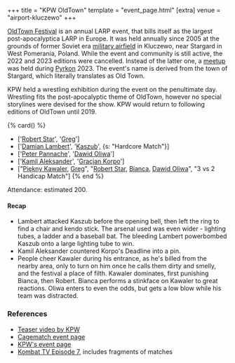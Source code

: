 +++
title = "KPW OldTown"
template = "event_page.html"
[extra]
venue = "airport-kluczewo"
+++

[OldTown Festival][oldtown] is an annual LARP event, that bills itself as the largest post-apocalyptica LARP in Europe. It was held annually since 2005 at the grounds of former Soviet era [military airfield][airfield-wiki] in Kluczewo, near Stargard in West Pomerania, Poland. While the event and community is still active, the 2022 and 2023 editions were cancelled. Instead of the latter one, a [meetup][oldtown-meetup] was held during [Pyrkon][pyrkon] 2023.
The event's name is derived from the town of Stargard, which literally translates as Old Town.

KPW held a wrestling exhibition during the event on the penultimate day. Wrestling fits the post-apocalyptic theme of OldTown, however no special storylines were devised for the show. KPW would return to following editions of OldTown until 2019.

{% card() %}
- ['[Robert Star](@/w/robert-star.md)', '[Greg](@/w/greg.md)']
- ['[Damian Lambert](@/w/damien-rothschild.md)', '[Kaszub](@/w/kaszub.md)', {s: "Hardcore
      Match"}]
- ['[Peter Pannache](@/w/peter-pannache.md)', '[Dawid Oliwa](@/w/dawid-oliwa.md)']
- ['[Kamil Aleksander](@/w/kamil-aleksander.md)', '[Gracjan Korpo](@/w/gracjan-korpo.md)']
- ["[Piękny Kawaler](@/w/piekny-kawaler.md), [Greg](@/w/greg.md)", "[Robert Star](@/w/robert-star.md),
    [Bianca](@/w/bianca.md), [Dawid Oliwa](@/w/dawid-oliwa.md)", "3 vs 2 Handicap
    Match"]
{% end %}

Attendance: estimated 200.

#### Recap

- Lambert attacked Kaszub before the opening bell, then left the ring to find a chair and kendo stick. The arsenal used was even wider - lighting tubes, a ladder and a baseball bat. The bleeding Lambert powerbombed Kaszub onto a large lighting tube to win.
- Kamil Aleksander countered Korpo's Deadline into a pin.
- People cheer Kawaler during his entrance, as he's billed from the nearby area, only to
  turn on him once he calls them dirty and smelly, and the festival a place of filth. Kawaler dominates, first punishing Bianca, then Robert. Bianca performs a stinkface on Kawaler to great reactions. Oliwa enters to even the odds, but gets a low blow while his team was distracted.

### References

* [Teaser video by KPW](https://www.youtube.com/watch?v=JS6Q792lg7M)
* [Cagematch event page](https://www.cagematch.net/?id=1&nr=77904)
* [KPW's event page](http://kpwrestling.pl/events/kpw-oldtown/)
* [Kombat TV Episode 7](https://www.youtube.com/watch?v=FlDqS77ltZQ), includes fragments of matches

[oldtown]: https://oldtownfestival.net/
[airfield-wiki]: https://en.wikipedia.org/wiki/Kluczewo_Airfield
[cancel-2022-facebook]: https://www.facebook.com/OldTownPL/posts/7628871287138919
[oldtown-meetup]: https://www.facebook.com/events/563804182505079/
[pyrkon]: https://pyrkon.pl/
